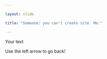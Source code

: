 ```yaml
---

layout: slide

title: "Someone: you can't create site. Me:"

---
```


Your text

Use the left arrow to go back!
